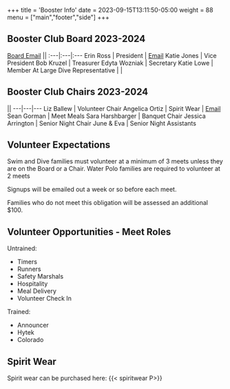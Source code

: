 +++
title = 'Booster Info'
date = 2023-09-15T13:11:50-05:00
weight = 88
menu = ["main","footer","side"]
+++

## Booster Club Board 2023-2024
[Board Email](mailto:fmhswaterjags@gmail.com)
||
:---|:---|:---
Erin Ross | President | [Email](mailto:mailto:ciarrai@gmail.com)
Katie Jones | Vice President
Bob Kruzel | Treasurer
Edyta Wozniak | Secretary
Katie Lowe | Member At Large
Dive Representative | |

## Booster Club Chairs 2023-2024

||
---|---|---
Liz Ballew | Volunteer Chair
Angelica Ortiz |  Spirit Wear | [Email](mailto:ruiz.angely@gmail.com)
Sean Gorman | Meet Meals
Sara Harshbarger | Banquet Chair
Jessica Arrington | Senior Night Chair
June & Eva | Senior Night Assistants
 
## Volunteer Expectations
Swim and Dive families must volunteer at a minimum of 3 meets unless they are on the Board or a Chair. Water Polo families are required to volunteer at 2 meets  

Signups will be emailed out a week or so before each meet.

Families who do not meet this obligation will be assessed an additional $100.

## Volunteer Opportunities - Meet Roles

Untrained:
- Timers
- Runners
- Safety Marshals
- Hospitality
- Meal Delivery
- Volunteer Check In

Trained:
- Announcer
- Hytek
- Colorado

## Spirit Wear

Spirit wear can be purchased here: {{< spiritwear P>}}